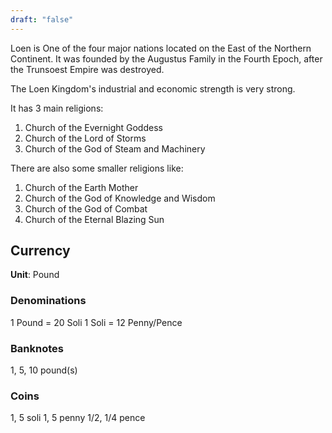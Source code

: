 ```yaml
---
draft: "false"
---
```

Loen is One of the four major nations located on the East of the Northern Continent. It was founded by the Augustus Family in the Fourth Epoch, after the Trunsoest Empire was destroyed.

The Loen Kingdom's industrial and economic strength is very strong.

It has 3 main religions:
1. Church of the Evernight Goddess
2. Church of the Lord of Storms
3. Church of the God of Steam and Machinery

There are also some smaller religions like:
1. Church of the Earth Mother
2. Church of the God of Knowledge and Wisdom
3. Church of the God of Combat
4. Church of the Eternal Blazing Sun

## Currency
**Unit**: Pound
### Denominations
1 Pound = 20 Soli
1 Soli = 12 Penny/Pence
### Banknotes
1, 5, 10 pound(s)
### Coins
1, 5 soli
1, 5 penny
1/2, 1/4 pence
